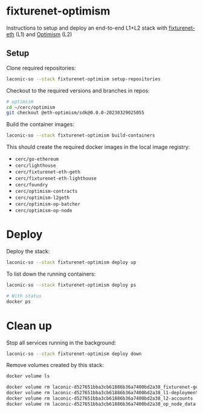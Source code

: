 # fixturenet-optimism

Instructions to setup and deploy an end-to-end L1+L2 stack with [fixturenet-eth](../fixturenet-eth/) (L1) and [Optimism](https://stack.optimism.io) (L2)

## Setup

Clone required repositories:

```bash
laconic-so --stack fixturenet-optimism setup-repositories
```

Checkout to the required versions and branches in repos:

```bash
# optimism
cd ~/cerc/optimism
git checkout @eth-optimism/sdk@0.0.0-20230329025055
```

Build the container images:

```bash
laconic-so --stack fixturenet-optimism build-containers
```

This should create the required docker images in the local image registry:
* `cerc/go-ethereum`
* `cerc/lighthouse`
* `cerc/fixturenet-eth-geth`
* `cerc/fixturenet-eth-lighthouse`
* `cerc/foundry`
* `cerc/optimism-contracts`
* `cerc/optimism-l2geth`
* `cerc/optimism-op-batcher`
* `cerc/optimism-op-node`

# Deploy

Deploy the stack:

```bash
laconic-so --stack fixturenet-optimism deploy up
```

To list down the running containers:

```bash
laconic-so --stack fixturenet-optimism deploy ps

# With status
docker ps
```

# Clean up

Stop all services running in the background:

```bash
laconic-so --stack fixturenet-optimism deploy down
```

Remove volumes created by this stack:

```bash
docker volume ls

docker volume rm laconic-d527651bba3cb61886b36a7400bd2a38_fixturenet-geth-accounts
docker volume rm laconic-d527651bba3cb61886b36a7400bd2a38_l1-deployment
docker volume rm laconic-d527651bba3cb61886b36a7400bd2a38_l2-accounts
docker volume rm laconic-d527651bba3cb61886b36a7400bd2a38_op_node_data
```
